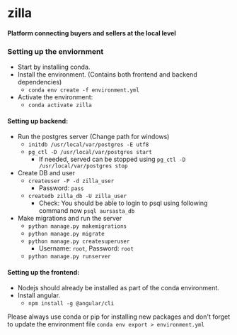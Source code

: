 # zilla
#### Platform connecting buyers and sellers at the local level

### Setting up the enviornment
- Start by installing conda.
- Install the environment. (Contains both frontend and backend dependencies)
  - `conda env create -f environment.yml`
- Activate the environment:
    - `conda activate zilla`

#### Setting up backend:
- Run the postgres server (Change path for windows)
  - `initdb /usr/local/var/postgres -E utf8`
  - `pg_ctl -D /usr/local/var/postgres start`
    - If needed, served can be stopped using `pg_ctl -D /usr/local/var/postgres stop`
- Create DB and user
  - `createuser -P -d zilla_user`
    - Password: `pass`
  - `createdb zilla_db -U zilla_user`
    - Check: You should be able to login to psql using following command now `psql aursasta_db`
- Make migrations and run the server
  - `python manage.py makemigrations`
  - `python manage.py migrate`
  - `python manage.py createsuperuser`
    - Username: `root`, Password: `root`
  - `python manage.py runserver`

#### Setting up the frontend:
- Nodejs should already be installed as part of the conda environment.
- Install angular.
    - `npm install -g @angular/cli`


Please always use conda or pip for installing new packages and don't forget to update the environment file
`conda env export > environment.yml`
